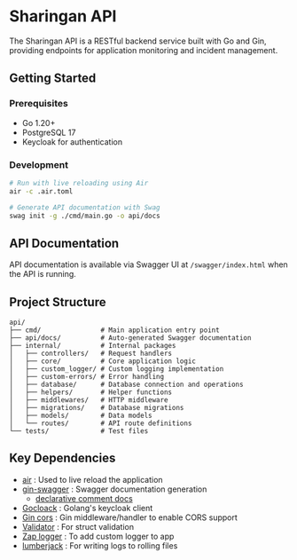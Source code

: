# Sharingan API

The Sharingan API is a RESTful backend service built with Go and Gin, providing endpoints for application monitoring and incident management.

## Getting Started

### Prerequisites

- Go 1.20+
- PostgreSQL 17
- Keycloak for authentication

### Development

```bash
# Run with live reloading using Air
air -c .air.toml

# Generate API documentation with Swag
swag init -g ./cmd/main.go -o api/docs
```

## API Documentation

API documentation is available via Swagger UI at `/swagger/index.html` when the API is running.

## Project Structure

```
api/
├── cmd/               # Main application entry point
├── api/docs/          # Auto-generated Swagger documentation
├── internal/          # Internal packages
│   ├── controllers/   # Request handlers
│   ├── core/          # Core application logic
│   ├── custom_logger/ # Custom logging implementation
│   ├── custom-errors/ # Error handling
│   ├── database/      # Database connection and operations
│   ├── helpers/       # Helper functions
│   ├── middlewares/   # HTTP middleware
│   ├── migrations/    # Database migrations
│   ├── models/        # Data models
│   └── routes/        # API route definitions
└── tests/             # Test files
```

## Key Dependencies

- [air](https://github.com/air-verse/air) : Used to live reload the application
- [gin-swagger](https://github.com/swaggo/gin-swagger) : Swagger documentation generation
    - [declarative comment docs](https://github.com/swaggo/swag/blob/master/README.md#how-to-use-it-with-gin)
- [Gocloack](https://github.com/Nerzal/gocloak) : Golang's keycloak client
- [Gin cors](https://github.com/gin-contrib/cors) : Gin middleware/handler to enable CORS support
- [Validator](https://github.com/go-playground/validator) : For struct validation
- [Zap logger](https://github.com/uber-go/zap) : To add custom logger to app
- [lumberjack](https://github.com/natefinch/lumberjack/tree/v2.2.1) : For writing logs to rolling files
